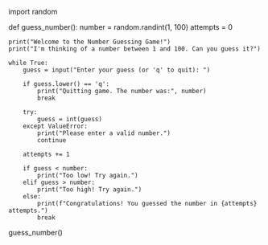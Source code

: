 import random

def guess_number():
    number = random.randint(1, 100)
    attempts = 0

    print("Welcome to the Number Guessing Game!")
    print("I'm thinking of a number between 1 and 100. Can you guess it?")

    while True:
        guess = input("Enter your guess (or 'q' to quit): ")
        
        if guess.lower() == 'q':
            print("Quitting game. The number was:", number)
            break
        
        try:
            guess = int(guess)
        except ValueError:
            print("Please enter a valid number.")
            continue
        
        attempts += 1

        if guess < number:
            print("Too low! Try again.")
        elif guess > number:
            print("Too high! Try again.")
        else:
            print(f"Congratulations! You guessed the number in {attempts} attempts.")
            break

guess_number()

